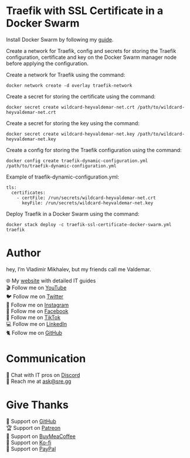# Traefik with SSL Certificate in a Docker Swarm

Install Docker Swarm by following my [guide](https://www.heyvaldemar.com/install-docker-swarm-on-ubuntu-server/).

Create a network for Traefik, config and secrets for storing the Traefik configuration, certificate and key on the Docker Swarm manager node before applying the configuration.

Create a network for Traefik using the command:

`docker network create -d overlay traefik-network`

Create a secret for storing the certificate using the command:

`docker secret create wildcard-heyvaldemar-net.crt /path/to/wildcard-heyvaldemar-net.crt`

Create a secret for storing the key using the command:

`docker secret create wildcard-heyvaldemar-net.key /path/to/wildcard-heyvaldemar-net.key`

Create a config for storing the Traefik configuration using the command:

`docker config create traefik-dynamic-configuration.yml /path/to/traefik-dynamic-configuration.yml`

Example of traefik-dynamic-configuration.yml:

```
tls:
  certificates:
    - certFile: /run/secrets/wildcard-heyvaldemar-net.crt
      keyFile: /run/secrets/wildcard-heyvaldemar-net.key
```

Deploy Traefik in a Docker Swarm using the command:

`docker stack deploy -c traefik-ssl-certificate-docker-swarm.yml traefik`

# Author
hey, I’m Vladimir Mikhalev, but my friends call me Valdemar.

🌐 My [website](https://www.heyvaldemar.com/) with detailed IT guides\
🎬 Follow me on [YouTube](https://www.youtube.com/channel/UCf85kQ0u1sYTTTyKVpxrlyQ?sub_confirmation=1)\
🐦 Follow me on [Twitter](https://twitter.com/heyValdemar)\
🎨 Follow me on [Instagram](https://www.instagram.com/heyvaldemar/)\
🎸 Follow me on [Facebook](https://www.facebook.com/heyValdemarFB/)\
🎥 Follow me on [TikTok](https://www.tiktok.com/@heyvaldemar)\
💻 Follow me on [LinkedIn](https://www.linkedin.com/in/heyvaldemar/)\
🐈 Follow me on [GitHub](https://github.com/heyvaldemar)

# Communication
👾 Chat with IT pros on [Discord](https://discord.gg/AJQGCCBcqf)\
📧 Reach me at ask@sre.gg

# Give Thanks
💎 Support on [GitHub](https://github.com/sponsors/heyValdemar)\
🏆 Support on [Patreon](https://www.patreon.com/heyValdemar)\
🥤 Support on [BuyMeaCoffee](https://www.buymeacoffee.com/heyValdemar)\
🍪 Support on [Ko-fi](https://ko-fi.com/heyValdemar)\
💖 Support on [PayPal](https://www.paypal.com/paypalme/heyValdemarCOM)
